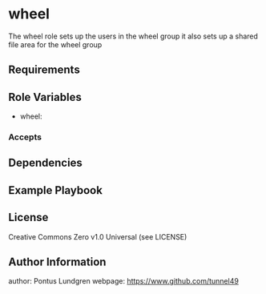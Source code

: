 #	wheel

The wheel role sets up the users in the wheel group
it also sets up a shared file area for the wheel group

## Requirements

## Role Variables
- wheel: <list of users to set up as the wheel group>

### Accepts
		
## Dependencies

## Example Playbook

## License

Creative Commons Zero v1.0 Universal
(see LICENSE)
	
## Author Information

author: Pontus Lundgren
webpage: https://www.github.com/tunnel49
